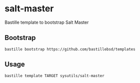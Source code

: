 # salt-master
Bastille template to bootstrap Salt Master

## Bootstrap
```shell
bastille bootstrap https://github.com/bastillebsd/templates
```

## Usage
```shell
bastille template TARGET sysutils/salt-master
```

